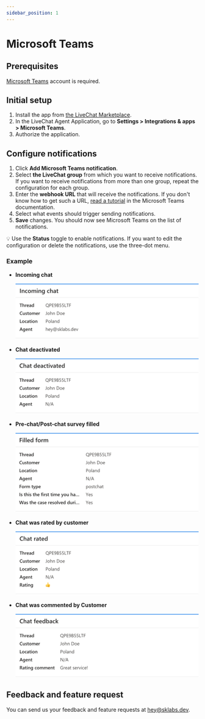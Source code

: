 ```yaml
---
sidebar_position: 1
---
```


# Microsoft Teams

## Prerequisites

[Microsoft Teams](https://www.microsoft.com/en-us/microsoft-teams/group-chat-software) account is required.

## Initial setup

1. Install the app from [the LiveChat Marketplace](https://www.livechat.com/marketplace/apps/microsoft-teams).
2. In the LiveChat Agent Application, go to **Settings > Integrations & apps > Microsoft Teams**.
3. Authorize the application.

## Configure notifications

1. Click **Add Microsoft Teams notification**.
2. Select **the LiveChat group** from which you want to receive notifications. If you want to receive notifications from more than one group, repeat the configuration for each group.
3. Enter the **webhook URL** that will receive the notifications. If you don't know how to get such a URL, [read a tutorial](https://docs.microsoft.com/en-us/microsoftteams/platform/webhooks-and-connectors/how-to/add-incoming-webhook#add-an-incoming-webhook-to-a-teams-channel) in the Microsoft Teams documentation.
4. Select what events should trigger sending notifications.
5. **Save** changes. You should now see Microsoft Teams on the list of notifications.

💡 Use the **Status** toggle to enable notifications. If you want to edit the configuration or delete the notifications, use the three-dot menu.

### Example

- **Incoming chat**

  ![](images/ping/msteams-incoming-chat.png)

- **Chat deactivated**

  ![](images/ping/msteams-chat-deactivated.png)

- **Pre-chat/Post-chat survey filled**

  ![](images/ping/msteams-post-survey.png)

- **Chat was rated by customer**

  ![](images/ping/msteams-chat-rated.png)

- **Chat was commented by Customer**

  ![](images/ping/msteams-chat-feedback.png)

## Feedback and feature request

You can send us your feedback and feature requests at [hey@sklabs.dev](mailto:hey@sklabs.dev).

